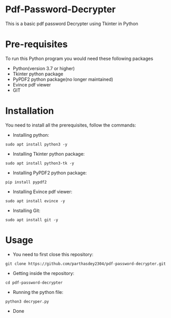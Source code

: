 # Pdf-Password-Decrypter
This is a basic pdf password Decrypter using Tkinter in Python

# Pre-requisites
To run this Python program you would need these following packages
+ Python(version 3.7 or higher)
+ Tkinter python package
+ PyPDF2 python package(no longer maintained)
+ Evince pdf viewer
+ GIT

# Installation
You need to install all the prerequisites, follow the commands:
+ Installing python:
```
sudo apt install python3 -y
```

+ Installing Tkinter python package:
```
sudo apt install python3-tk -y
```

+ Installing PyPDF2 python package:
```
pip install pypdf2
```

+ Installing Evince pdf viewer:
```
sudo apt install evince -y
```

+ Installing Git:
```
sudo apt install git -y
```

# Usage
+ You need to first close this repository:
```
git clone https://github.com/parthasdey2304/pdf-password-decrypter.git
```

+ Getting inside the repository:
```
cd pdf-password-decrypter
```

+ Running the python file:
```
python3 decryper.py
```

+ Done
